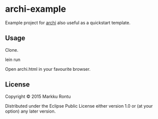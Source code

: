 archi-example
=============

Example project for [archi](http://www.github.com/Macroz/archi) also useful as a quickstart template.

Usage
-----

Clone.

lein run

Open archi.html in your favourite browser.

License
-------

Copyright © 2015 Markku Rontu

Distributed under the Eclipse Public License either version 1.0 or (at
your option) any later version.
